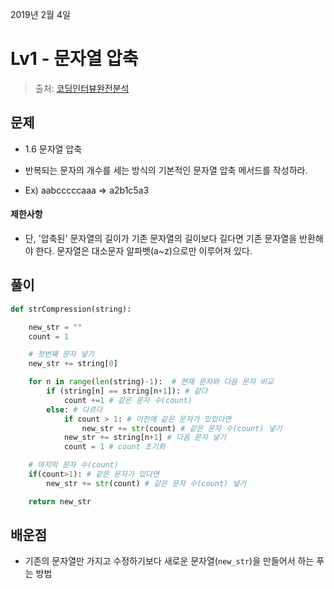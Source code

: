 2019년 2월 4일

# Lv1 - 문자열 압축

> 출처: [코딩인터뷰완전분석](http://www.kyobobook.co.kr/product/detailViewKor.laf?mallGb=KOR&ejkGb=KOR&barcode=9788966263080&orderClick=JAj)

## 문제
- 1.6 문자열 압축

- 반복되는 문자의 개수를 세는 방식의 기본적인 문자열 압축 메서드를 작성하라.

- Ex) aabcccccaaa => a2b1c5a3



#### 제한사항
- 단, '압축된' 문자열의 길이가 기존 문자열의 길이보다 길다면 기존 문자열을 반환해야 한다.
  문자열은 대소문자 알파벳(a~z)으로만 이루어져 있다.



## 풀이
```python
def strCompression(string):

    new_str = ""
    count = 1

    # 첫번째 문자 넣기
    new_str += string[0]

    for n in range(len(string)-1):  # 현재 문자와 다음 문자 비교
        if (string[n] == string[n+1]): # 같다
            count +=1 # 같은 문자 수(count)
        else: # 다르다
            if count > 1: # 이전에 같은 문자가 있었다면
                new_str += str(count) # 같은 문자 수(count) 넣기
            new_str += string[n+1] # 다음 문자 넣기
            count = 1 # count 초기화

    # 마지막 문자 수(count)
    if(count>1): # 같은 문자가 있다면
        new_str += str(count) # 같은 문자 수(count) 넣기

    return new_str

```

## 배운점
- 기존의 문자열만 가지고 수정하기보다 새로운 문자열(`new_str`)을 만들어서 하는 푸는 방법